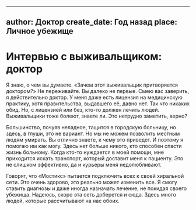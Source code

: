 
---
author: Доктор
create_date: Год назад
place: Личное убежище
---

# Интервью с выживальщиком: доктор


Я знаю, о чем вы думаете. «Зачем этот выживальщик притворяется доктором?» Не переживайте. Вы далеко не первые. Смею вас заверить, я действительно доктор. У меня даже есть лицензия на медицинскую практику, хотя правительства, выдавшего её, давно нет. Так что никаких обид. Но, с лицензией или без, кто-то должен лечить людей. Выживальщики тоже болеют, знаете ли. Это нетрудно заметить, верно?


Большинство, почуяв неладное, тащится в городскую больницу, но здесь, в глуши, это не вариант. Но мы не можем позволить местным людям умирать. Вы отлично знаете, к чему это приведет. И поэтому я помогаю им как могу. Здесь нет больше никого, кто способен спасти жизнь больному. Когда кто-то нуждается в моей помощи, мне приходится искать транспорт, который доставит меня к пациенту. Это не слишком эффективно, да и курьеры меня недолюбливают.


Говорят, что «Мостикс» пытается подключить всех к своей хиральной сети. Это очень здорово, это реально может изменить все. Я смогу ставить диагнозы и даже иногда назначать лечение, не покидая своего убежища. Надеюсь, скоро эта сеть доберется и сюда. Здесь много людей, которые рассчитывают на нас обоих.




